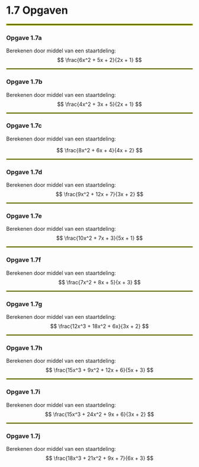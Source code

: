 # 1.7 Opgaven

<hr style="border:2px solid #9EA700">

### Opgave 1.7a

Berekenen door middel van een staartdeling:
$$
\frac{6x^2 + 5x + 2}{2x + 1}
$$

<!--
**Antwoord:**
$$
3x + 1 + \frac{1}{2x + 1}
$$
-->

<hr style="border:1px solid #9EA700">

### Opgave 1.7b

Berekenen door middel van een staartdeling:
$$
\frac{4x^2 + 3x + 5}{2x + 1}
$$

<!--
**Antwoord:**
$$
2x + \frac{x + 5}{2x + 1}
$$
-->

<hr style="border:1px solid #9EA700">

### Opgave 1.7c

Berekenen door middel van een staartdeling:

$$
\frac{8x^2 + 6x + 4}{4x + 2}
$$

<!--
**Antwoord:**
$$
2x + \frac{4}{4x + 2}
$$
-->

<hr style="border:1px solid #9EA700">

### Opgave 1.7d

Berekenen door middel van een staartdeling:
$$
\frac{9x^2 + 12x + 7}{3x + 2}
$$

<!--
**Antwoord:**
$$
3x + 2 + \frac{3}{3x + 2}
$$
-->

<hr style="border:1px solid #9EA700">

### Opgave 1.7e

Berekenen door middel van een staartdeling:
$$
\frac{10x^2 + 7x + 3}{5x + 1}
$$

<!--
**Antwoord:**
$$
2x + \frac{2x + 3}{5x + 1}
$$
-->

<hr style="border:1px solid #9EA700">

### Opgave 1.7f

Berekenen door middel van een staartdeling:
$$
\frac{7x^2 + 8x + 5}{x + 3}
$$

<!--
**Antwoord:**
$$
7x - 13 + \frac{26}{x + 3}
$$
-->

<hr style="border:1px solid #9EA700">

### Opgave 1.7g

Berekenen door middel van een staartdeling:
$$
\frac{12x^3 + 18x^2 + 6x}{3x + 2}
$$

<!--
**Antwoord:**
$$
4x^2 + 2x
$$
-->

<hr style="border:1px solid #9EA700">

### Opgave 1.7h

Berekenen door middel van een staartdeling:
$$
\frac{15x^3 + 9x^2 + 12x + 6}{5x + 3}
$$

<!--
**Antwoord:**
$$
3x^2 + \frac{12x + 6}{5x + 3}
$$
-->

<hr style="border:1px solid #9EA700">

### Opgave 1.7i

Berekenen door middel van een staartdeling:
$$
\frac{15x^3 + 24x^2 + 9x + 6}{3x + 2}
$$

<!--
**Antwoord:**
$$
5x^2 + 6x + 3
$$
-->

<hr style="border:1px solid #9EA700">

### Opgave 1.7j

Berekenen door middel van een staartdeling:
$$
\frac{18x^3 + 21x^2 + 9x + 7}{6x + 3}
 $$

<!--
**Antwoord:**
$$
3x^2 + \frac{9x + 7}{6x + 3}
$$
-->
